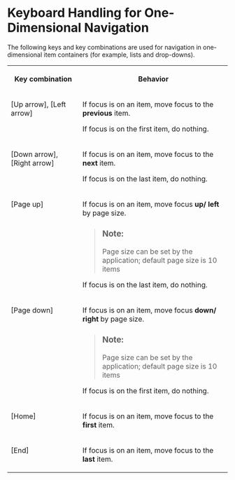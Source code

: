 <!-- loioa1f59aa4a100410d8eb0c3f298da1462 -->

# Keyboard Handling for One-Dimensional Navigation

The following keys and key combinations are used for navigation in one-dimensional item containers \(for example, lists and drop-downs\).


<table>
<tr>
<th valign="top">

Key combination

</th>
<th valign="top">

Behavior

</th>
</tr>
<tr>
<td valign="top">

[Up arrow\], [Left arrow\]

</td>
<td valign="top">

If focus is on an item, move focus to the **previous** item.

If focus is on the first item, do nothing.

</td>
</tr>
<tr>
<td valign="top">

[Down arrow\], [Right arrow\]

</td>
<td valign="top">

If focus is on an item, move focus to the **next** item.

If focus is on the last item, do nothing.

</td>
</tr>
<tr>
<td valign="top">

[Page up\]

</td>
<td valign="top">

If focus is on an item, move focus **up/ left** by page size.

> ### Note:  
> Page size can be set by the application; default page size is 10 items

If focus is on the last item, do nothing.

</td>
</tr>
<tr>
<td valign="top">

[Page down\]

</td>
<td valign="top">

If focus is on an item, move focus **down/ right** by page size.

> ### Note:  
> Page size can be set by the application; default page size is 10 items

If focus is on the first item, do nothing.

</td>
</tr>
<tr>
<td valign="top">

[Home\]

</td>
<td valign="top">

If focus is on an item, move focus to the **first** item.

</td>
</tr>
<tr>
<td valign="top">

[End\]

</td>
<td valign="top">

If focus is on an item, move focus to the **last** item.

</td>
</tr>
</table>

